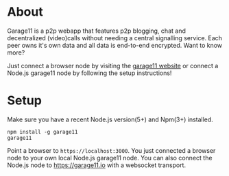 About
=====
Garage11 is a p2p webapp that features p2p blogging, chat and decentralized
(video)calls without needing a central signalling service. Each peer owns it's
own data and all data is end-to-end encrypted. Want to know more?

Just connect a browser node by visiting the [garage11 website]((https://garage11.io))
or connect a Node.js garage11 node by following the setup instructions!


Setup
=====
Make sure you have a recent Node.js version(5+) and Npm(3+) installed.

```
npm install -g garage11
garage11
```

Point a browser to `https://localhost:3000`. You just connected a browser node
to your own local Node.js garage11 node. You can also connect the Node.js node
to https://garage11.io with a websocket transport.
